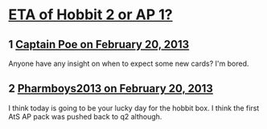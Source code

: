 # [ETA of Hobbit 2 or AP 1?](https://community.fantasyflightgames.com/topic/79581-eta-of-hobbit-2-or-ap-1/)

## 1 [Captain Poe on February 20, 2013](https://community.fantasyflightgames.com/topic/79581-eta-of-hobbit-2-or-ap-1/?do=findComment&comment=765176)

Anyone have any insight on when to expect some new cards? I'm bored.

## 2 [Pharmboys2013 on February 20, 2013](https://community.fantasyflightgames.com/topic/79581-eta-of-hobbit-2-or-ap-1/?do=findComment&comment=765218)

I think today is going to be your lucky day for the hobbit box. I think the first AtS AP pack was pushed back to q2 although.

